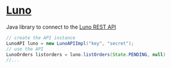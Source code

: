 # [Luno]

Java library to connect to the [Luno REST API]


```java
// create the API instance
LunoAPI luno = new LunoAPIImpl("key", "secret");
// use the API
LunoOrders listorders = luno.listOrders(State.PENDING, null)
//...
```
[Luno]: <http://www.luno.com>
[Luno REST API]: <https://www.luno.com/en/api>
 